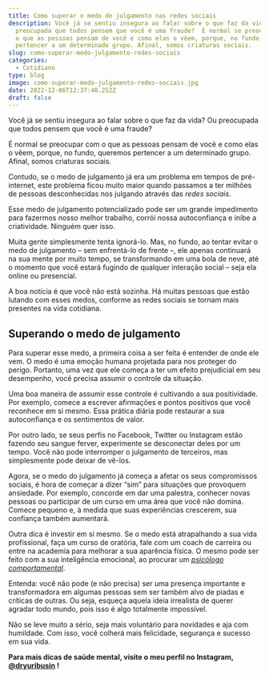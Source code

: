 ```yaml
---
title: Como superar o medo de julgamento nas redes sociais
description: Você já se sentiu insegura ao falar sobre o que faz da vida? Ou
  preocupada que todos pensem que você é uma fraude?  É normal se preocupar com
  o que as pessoas pensam de você e como elas o vêem, porque, no fundo, queremos
  pertencer a um determinado grupo. Afinal, somos criaturas sociais.
slug: como-superar-medo-julgamento-redes-sociais
categories:
  - Cotidiano
type: blog
image: como-superar-medo-julgamento-redes-sociais.jpg
date: 2022-12-06T12:37:40.252Z
draft: false
---
```










Você já se sentiu insegura ao falar sobre o que faz da vida? Ou preocupada que todos pensem que você é uma fraude?

É normal se preocupar com o que as pessoas pensam de você e como elas o vêem, porque, no fundo, queremos pertencer a um determinado grupo. Afinal, somos criaturas sociais.

Contudo, se o medo de julgamento já era um problema em tempos de pré-internet, este problema ficou muito maior quando passamos a ter milhões de pessoas desconhecidas nos julgando através das _redes sociais_.

Esse medo de julgamento potencializado pode ser um grande impedimento para fazermos nosso melhor trabalho, corrói nossa autoconfiança e inibe a criatividade. Ninguém quer isso.

Muita gente simplesmente tenta ignorá-lo. Mas, no fundo, ao tentar evitar o medo de julgamento – sem enfrentá-lo de frente –, ele apenas continuará na sua mente por muito tempo, se transformando em uma bola de neve, até o momento que você estará fugindo de qualquer interação social – seja ela online ou presencial.

A boa notícia é que você não está sozinha. Há muitas pessoas que estão lutando com esses medos, conforme as redes sociais se tornam mais presentes na vida cotidiana.

## []()Superando o medo de julgamento

Para superar esse medo, a primeira coisa a ser feita é entender de onde ele vem. O medo é uma emoção humana projetada para nos proteger do perigo. Portanto, uma vez que ele começa a ter um efeito prejudicial em seu desempenho, você precisa assumir o controle da situação.

Uma boa maneira de assumir esse controle é cultivando a sua positividade. Por exemplo, comece a escrever afirmações e pontos positivos que você reconhece em si mesmo. Essa prática diária pode restaurar a sua autoconfiança e os sentimentos de valor.

Por outro lado, se seus perfis no Facebook, Twitter ou Instagram estão fazendo seu sangue ferver, experimente se desconectar deles por um tempo. Você não pode interromper o julgamento de terceiros, mas simplesmente pode deixar de vê-los.

Agora, se o medo do julgamento já começa a afetar os seus compromissos sociais, é hora de começar a dizer “sim” para situações que provoquem ansiedade. Por exemplo, concorde em dar uma palestra, conhecer novas pessoas ou participar de um curso em uma área que você não domina. Comece pequeno e, à medida que suas experiências crescerem, sua confiança também aumentará.

Outra dica é investir em si mesmo. Se o medo está atrapalhando a sua vida profissional, faça um curso de oratória, fale com um coach de carreira ou entre na academia para melhorar a sua aparência física. O mesmo pode ser feito com a sua inteligência emocional, ao procurar um _[psicólogo comportamental](https://yuribusin.com.br/)_.

Entenda: você não pode (e não precisa) ser uma presença importante e transformadora em algumas pessoas sem ser também alvo de piadas e críticas de outras. Ou seja, esqueça aquela ideia irrealista de querer agradar todo mundo, pois isso é algo totalmente impossível.

Não se leve muito a sério, seja mais voluntário para novidades e aja com humildade. Com isso, você colherá mais felicidade, segurança e sucesso em sua vida.

**Para mais dicas de saúde mental, visite o meu perfil no Instagram, [@dryuribusin](https://www.instagram.com/dryuribusin/) !**


